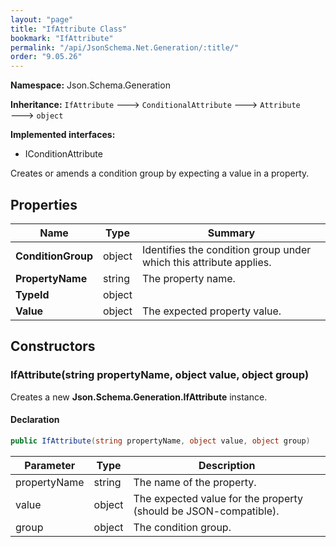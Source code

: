 ```yaml
---
layout: "page"
title: "IfAttribute Class"
bookmark: "IfAttribute"
permalink: "/api/JsonSchema.Net.Generation/:title/"
order: "9.05.26"
---
```

**Namespace:** Json.Schema.Generation

**Inheritance:**
`IfAttribute`
 🡒 
`ConditionalAttribute`
 🡒 
`Attribute`
 🡒 
`object`

**Implemented interfaces:**

- IConditionAttribute

Creates or amends a condition group by expecting a value in a property.

## Properties

| Name | Type | Summary |
|---|---|---|
| **ConditionGroup** | object | Identifies the condition group under which this attribute applies. |
| **PropertyName** | string | The property name. |
| **TypeId** | object |  |
| **Value** | object | The expected property value. |

## Constructors

### IfAttribute(string propertyName, object value, object group)

Creates a new **Json.Schema.Generation.IfAttribute** instance.

#### Declaration

```c#
public IfAttribute(string propertyName, object value, object group)
```

| Parameter | Type | Description |
|---|---|---|
| propertyName | string | The name of the property. |
| value | object | The expected value for the property (should be JSON-compatible). |
| group | object | The condition group. |


